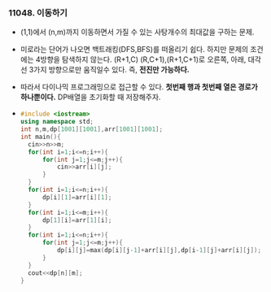 ### 11048. 이동하기

- (1,1)에서 (n,m)까지 이동하면서 가질 수 있는 사탕개수의 최대값을 구하는 문제.
- 미로라는 단어가 나오면 백트래킹(DFS,BFS)를 떠올리기 쉽다. 하지만 문제의 조건에는 4방향을 탐색하지 않는다. (R+1,C) (R,C+1),(R+1,C+1)로 오른쪽, 아래, 대각선 3가지 방향으로만 움직일수 있다. 즉, **전진만 가능하다.**

- 따라서 다이나믹 프로그래밍으로 접근할 수 있다. **첫번째 행과 첫번째 열은 경로가 하나뿐이다.** DP배열을 초기화할 때 저장해주자.

- ```C++
  #include <iostream>
  using namespace std;
  int n,m,dp[1001][1001],arr[1001][1001];
  int main(){
  	cin>>n>>m;
  	for(int i=1;i<=n;i++){
  		for(int j=1;j<=m;j++){
  			cin>>arr[i][j];
  		}
  	}
  	for(int i=1;i<=n;i++){
  		dp[i][1]=arr[i][1];
  	}
  	for(int i=1;i<=m;i++){
  		dp[1][i]=arr[1][i];
  	}
  	for(int i=1;i<=n;i++){
  		for(int j=1;j<=m;j++){
  			dp[i][j]=max(dp[i][j-1]+arr[i][j],dp[i-1][j]+arr[i][j]);
  		}
  	}
  	cout<<dp[n][m];
  }
  ```

  